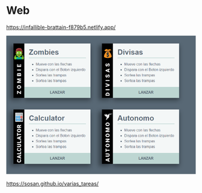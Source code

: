# Web

https://infallible-brattain-f879b5.netlify.app/

![Imagen](images/muestra.png)


https://sosan.github.io/varias_tareas/

